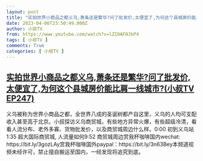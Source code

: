 ```yaml
---
layout: post
title: "实拍世界小商品之都义乌,萧条还是繁华?问了批发价,太便宜了,为何这个县城房价能比肩一线城市?(小叔TV EP247)"
date: 2023-04-06T23:50:49.000Z
author: 小叔TV
from: https://www.youtube.com/watch?v=lZI0AF0JkP4
tags: [ 小叔TV ]
comments: True
categories: [ 小叔TV ]
---
```

<!--1680825049000-->
[实拍世界小商品之都义乌,萧条还是繁华?问了批发价,太便宜了,为何这个县城房价能比肩一线城市?(小叔TV EP247)](https://www.youtube.com/watch?v=lZI0AF0JkP4)
------

<div>
义乌被称为世界小商品之都，全世界八成的圣诞树都产自这里，义乌的人均可支配收入甚至高于北京。小叔探访义乌商贸城，有些地方异常火爆，有些超级冷清，看看人流分布、老外多寡、货物批发价，以及商贸城周边什么样。0:00 初到义乌站1:35 超大国际商贸城, 人流量如何9:52 商贸城周边赏我杯咖啡国内wechat: https://bit.ly/3gozLAy赏我杯咖啡国外paypal：https://bit.ly/3n63Bey本频道视频未经许可，禁止擅自搬运至国内，一经发现将追究到底。
</div>
